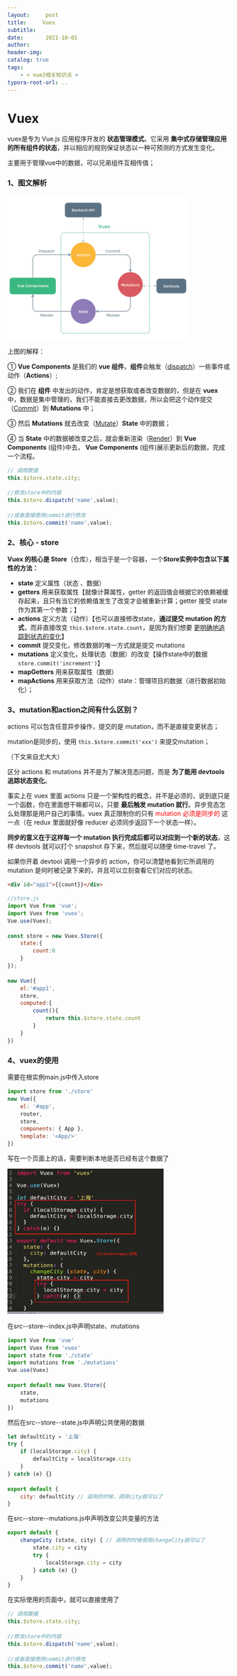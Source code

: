 ```yaml
---
layout:     post
title:     Vuex
subtitle:  
date:       2021-10-01
author:     
header-img: 
catalog: true
tags:
    - < vue2相关知识点 >
typora-root-url: ..
---
```



# Vuex

vuex是专为 Vue.js 应用程序开发的 **状态管理模式**。它采用 **集中式存储管理应用的所有组件的状态**，并以相应的规则保证状态以一种可预测的方式发生变化。

主要用于管理vue中的数据，可以兄弟组件互相传值；



### 1、图文解析

<img src="/../img/assets_2019/vuex.png" style="zoom:45%;" />

上图的解释：

① **Vue Components** 是我们的 **vue 组件**，**组件**会触发（<u>dispatch</u>）一些事件或动作（**Actions**）;

② 我们在 **组件** 中发出的动作，肯定是想获取或者改变数据的，但是在 **vuex** 中，数据是集中管理的，我们不能直接去更改数据，所以会把这个动作提交（<u>Commit</u>）到 **Mutations** 中；

③ 然后 **Mutations** 就去改变（<u>Mutate</u>）**State** 中的数据；

④ 当 **State** 中的数据被改变之后，就会重新渲染（<u>Render</u>）到 **Vue Components** (组件)中去， **Vue Components** (组件)展示更新后的数据，完成一个流程。

```js
// 调用数据
this.$store.state.city;

//修改store中的内容
this.$store.dispatch('name',value);

//或者直接使用commit进行修改
this.$store.commit('name',value);
```





### 2、核心 - store

**Vuex 的核心是 Store**（仓库），相当于是一个容器，一个**Store实例中包含以下属性的方法：**

- **state** 定义属性（状态 、数据）
- **getters** 用来获取属性【就像计算属性，getter 的返回值会根据它的依赖被缓存起来，且只有当它的依赖值发生了改变才会被重新计算；getter 接受 state 作为其第一个参数；】
- **actions** 定义方法（动作）【也可以直接修改state，**通过提交 mutation 的方式**，而非直接改变 `this.$store.state.count`，是因为我们想要 <u>更明确地追踪到状态的变化</u>】
- **commit** 提交变化，修改数据的唯一方式就是提交 mutations
- **mutations** 定义变化，处理状态（数据）的改变【操作state中的数据`store.commit('increment')`】
- **mapGetters** 用来获取属性（数据）
- **mapActions** 用来获取方法（动作）state：管理项目的数据（进行数据初始化）；





### 3、mutation和action之间有什么区别？

actions 可以包含任意异步操作，提交的是 mutation，而不是直接变更状态；

mutation是同步的，使用 `this.$store.commit('xxx')`  来提交mutation；



（下文来自尤大大）

区分 actions 和 mutations 并不是为了解决竞态问题，而是 **为了能用 devtools 追踪状态变化**。

事实上在 vuex 里面 actions 只是一个架构性的概念，并不是必须的，说到底只是一个函数，你在里面想干嘛都可以，只要 **最后触发 mutation 就行**。异步竞态怎么处理那是用户自己的事情。vuex 真正限制你的只有 <span style=color:red>mutation 必须是同步的</span> 这一点（在 redux 里面就好像 reducer 必须同步返回下一个状态一样）。

**同步的意义在于这样每一个 mutation 执行完成后都可以对应到一个新的状态**，这样 devtools 就可以打个 snapshot 存下来，然后就可以随便 time-travel 了。

如果你开着 devtool 调用一个异步的 action，你可以清楚地看到它所调用的 mutation 是何时被记录下来的，并且可以立刻查看它们对应的状态。

```html
<div id="app1">{{count}}</div>
```

```javascript
//store.js
import Vue from 'vue';
import Vuex from 'vuex';
Vue.use(Vuex);

const store = new Vuex.Store({
    state:{
        count:0
    }
});

new Vue({
    el:'#app1',
    store,
    computed:{
        count(){
            return this.$store.state.count
        }
    }
})
```



### 4、vuex的使用

需要在根实例main.js中传入store

```javascript
import store from './store'
new Vue({
    el: '#app',
    router,
    store,
    components: { App },
    template: '<App/>'
})
```

写在一个页面上的话，需要判断本地是否已经有这个数据了

<img src="/../img/assets_2019/1567605439082.png" alt="1567605439082" style="zoom:40%;" />

在src--store--index.js中声明state、mutations

```javascript
import Vue from 'vue'
import Vuex from 'vuex'
import state from './state'
import mutations from './mutations'
Vue.use(Vuex)

export default new Vuex.Store({
    state,
    mutations
})
```

然后在src--store--state.js中声明公共使用的数据

```javascript
let defaultCity = '上海'
try {
    if (localStorage.city) {
        defaultCity = localStorage.city
    }
} catch (e) {}

export default {
    city: defaultCity // 调用的时候，调用city就可以了
}
```

在src--store--mutations.js中声明改变公共变量的方法

```javascript
export default {
    changeCity (state, city) { // 调用的时候使用changeCity就可以了
        state.city = city
        try {
            localStorage.city = city
        } catch (e) {}
    }
}
```

在实际使用的页面中，就可以直接使用了

```javascript
// 调用数据
this.$store.state.city;

//修改store中的内容
this.$store.dispatch('name',value);

//或者直接使用commit进行修改
this.$store.commit('name',value);
```




